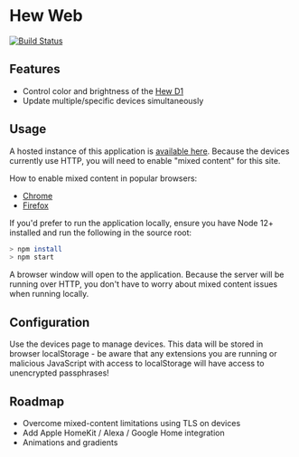 # Hew Web

[![Build Status](https://travis-ci.org/ayan4m1/hew-web.svg?branch=master)](https://travis-ci.org/ayan4m1/hew-web)

## Features

- Control color and brightness of the [Hew D1](https://github.com/ayan4m1/hew-d1)
- Update multiple/specific devices simultaneously

## Usage

A hosted instance of this application is [available here](https://control.hew-iot.com/). Because the devices currently use HTTP, you will need to enable "mixed content" for this site.

How to enable mixed content in popular browsers:

- [Chrome](https://docs.adobe.com/content/help/en/target/using/experiences/vec/troubleshoot-composer/mixed-content.html)
- [Firefox](https://support.mozilla.org/en-US/kb/mixed-content-blocking-firefox#w_unblock-mixed-content)

If you'd prefer to run the application locally, ensure you have Node 12+ installed and run the following in the source root:

```sh
> npm install
> npm start
```

A browser window will open to the application. Because the server will be running over HTTP, you don't have to worry about mixed content issues when running locally.

## Configuration

Use the devices page to manage devices. This data will be stored in browser localStorage - be aware that any extensions you are running or malicious JavaScript with access to localStorage will have access to unencrypted passphrases!

## Roadmap

- Overcome mixed-content limitations using TLS on devices
- Add Apple HomeKit / Alexa / Google Home integration
- Animations and gradients
